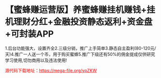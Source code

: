 # 【蜜蜂赚运营版】养蜜蜂赚挂机赚钱+挂机理财分红+金融投资静态返利+资金盘+可封装APP

1.后台功能强大，设置齐全2.三级分销，推广上手简单3.静态自主盈利(80-120元/天)4.推广一人送一个币，用于购买蜜蜂5.推广下级还有50%的佣金提成仅供研究学习使用,切勿商用以及违法使用!




<p style="color: red;">源代码下载地址：<a href="https://mega-file.org/ypZKW" style="color: red;">https://mega-file.org/ypZKW</a></p>